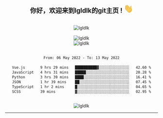 <div align="center">
<h2> 你好，欢迎来到lgldlk的git主页 ! <img src="https://github.com/lgldlk/lgldlk/blob/main/gifs/Hi.gif" width="30px"></h2>
</div>

<div align="center">
 </br>
 <img src="http://aiitapp.cn:8091/?color=rgba(37,144,118,1)&shadowColor=rgba(12,16,20,1)&fontSize=120&&shadowOffsetX=9&shadowOffsetY=11" height="26px" alt="lgldlk" />
 </br>

   </br>
 <img src="https://github-readme-stats.vercel.app/api?username=lgldlk&show_icons=true&theme=gotham&locale=cn" alt="lgldlk" />
 

</br>

<img  src="http://github-readme-stats.vercel.app/api/top-langs/?username=lgldlk&show_icons=true&theme=gotham&locale=cn&layout=compact" alt="lgldlk"/>  
</br>
</br>

<!--START_SECTION:waka-->

```text
From: 06 May 2022 - To: 13 May 2022

Vue.js       9 hrs 29 mins   ██████████▓░░░░░░░░░░░░░░   42.60 %
JavaScript   4 hrs 31 mins   █████░░░░░░░░░░░░░░░░░░░░   20.28 %
Python       3 hrs 39 mins   ████░░░░░░░░░░░░░░░░░░░░░   16.41 %
JSON         1 hr 39 mins    ██░░░░░░░░░░░░░░░░░░░░░░░   07.45 %
TypeScript   1 hr 2 mins     █░░░░░░░░░░░░░░░░░░░░░░░░   04.65 %
SCSS         39 mins         ▓░░░░░░░░░░░░░░░░░░░░░░░░   02.95 %
```

<!--END_SECTION:waka-->

 </br>
  <img src="https://visitor-badge.glitch.me/badge?page_id=lgldlk" alt="lgldlk" />

---

 

